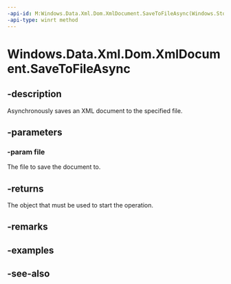 ----api-id: M:Windows.Data.Xml.Dom.XmlDocument.SaveToFileAsync(Windows.Storage.IStorageFile)
-api-type: winrt method
---<!-- Method syntaxpublic Windows.Foundation.IAsyncAction SaveToFileAsync(Windows.Storage.IStorageFile file)--># Windows.Data.Xml.Dom.XmlDocument.SaveToFileAsync## -descriptionAsynchronously saves an XML document to the specified file.## -parameters### -param fileThe file to save the document to.## -returnsThe object that must be used to start the operation.## -remarks## -examples## -see-also
